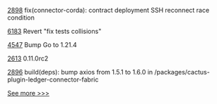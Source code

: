 
[2898](https://github.com/hyperledger/cacti/pull/2898) fix(connector-corda): contract deployment SSH reconnect race condition

[6183](https://github.com/hyperledger/besu/pull/6183) Revert "fix tests collisions"

[4547](https://github.com/hyperledger/fabric/pull/4547) Bump Go to 1.21.4

[2613](https://github.com/hyperledger/aries-cloudagent-python/pull/2613) 0.11.0rc2

[2896](https://github.com/hyperledger/cacti/pull/2896) build(deps): bump axios from 1.5.1 to 1.6.0 in /packages/cactus-plugin-ledger-connector-fabric


[See more >>>](https://start-here.hyperledger.org/pull-requests)
